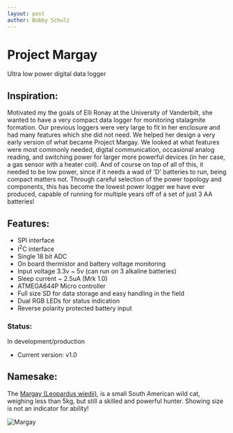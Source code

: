 ```yaml
---
layout: post
author: Bobby Schulz
---
```

# Project Margay
Ultra low power digital data logger

## Inspiration:
Motivated my the goals of Elli Ronay at the University of Vanderbilt, she wanted to have a very compact data logger for monitoring stalagmite formation. Our previous loggers were very large to fit in her enclosure and had many features which she did not need. We helped her design a very early version of what became Project Margay. We looked at what features were most commonly needed, digital communication, occasional analog reading, and switching power for larger more powerful devices (in her case, a gas sensor with a heater coil). And of course on top of all of this, it needed to be low power, since if it needs a wad of 'D' batteries to run, being compact matters not. Through careful selection of the power topology and components, this has become the lowest power logger we have ever produced, capable of running for multiple years off of a set of just 3 AA batteries! 

## Features:
* SPI interface
* I<sup>2</sup>C interface
* Single 18 bit ADC
* On board thermistor and battery voltage monitoring
* Input voltage 3.3v ~ 5v (can run on 3 alkaline batteries)
* Sleep current ~ 2.5uA (Mrk 1.0)
* ATMEGA644P Micro controller 
* Full size SD for data storage and easy handling in the field 
* Dual RGB LEDs for status indication 
* Reverse polarity protected battery input 

### Status:
In development/production
* Current version: v1.0

## Namesake:
The [Margay (Leopardus wiedii)](https://en.wikipedia.org/wiki/Margay), is a small South American wild cat, weighing less than 5kg, but still a skilled and powerful hunter. Showing size is not an indicator for ability!

![Margay](https://upload.wikimedia.org/wikipedia/commons/thumb/3/32/Margaykat_Leopardus_wiedii.jpg/1200px-Margaykat_Leopardus_wiedii.jpg)
